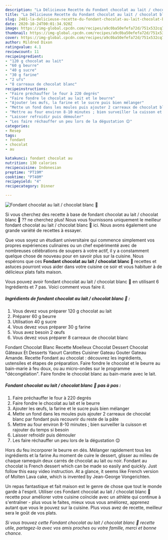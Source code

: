 ```yaml
---
description: "La Délicieuse Recette du Fondant chocolat au lait / chocolat blanc 🍫"
title: "La Délicieuse Recette du Fondant chocolat au lait / chocolat blanc 🍫"
slug: 2481-la-delicieuse-recette-du-fondant-chocolat-au-lait-chocolat-blanc
date: 2020-10-24T00:01:34.920Z
image: https://img-global.cpcdn.com/recipes/a9c0ba50efefa72d/751x532cq70/fondant-chocolat-au-lait-chocolat-blanc-🍫-photo-principale-de-la-recette.jpg
thumbnail: https://img-global.cpcdn.com/recipes/a9c0ba50efefa72d/751x532cq70/fondant-chocolat-au-lait-chocolat-blanc-🍫-photo-principale-de-la-recette.jpg
cover: https://img-global.cpcdn.com/recipes/a9c0ba50efefa72d/751x532cq70/fondant-chocolat-au-lait-chocolat-blanc-🍫-photo-principale-de-la-recette.jpg
author: Mildred Dixon
ratingvalue: 4.1
reviewcount: 11
recipeingredient:
- "120 g chocolat au lait"
- "60 g beurre"
- "40 g sucre"
- "30 g farine"
- "2 ufs"
- "8 carreaux de chocolat blanc"
recipeinstructions:
- "Faire préchauffer le four à 220 degrés"
- "Faire fondre le chocolat au lait et le beurre"
- "Ajouter les œufs, la farine et le sucre puis bien mélanger"
- "Mette un fond dans les moules puis ajouter 2 carreaux de chocolat blanc par fondant puis recouvrir du reste de la pâte"
- "Mettre au four environ 8-10 minutes ; bien surveiller la cuisson et rajouter du temps si besoin"
- "Laisser refroidir puis démouler"
- "Les faire réchauffer un peu lors de la dégustation 😌"
categories:
- Resep
tags:
- fondant
- chocolat
- au

katakunci: fondant chocolat au 
nutrition: 130 calories
recipecuisine: Indonesian
preptime: "PT19M"
cooktime: "PT40M"
recipeyield: "4"
recipecategory: Dinner

---
```



![Fondant chocolat au lait / chocolat blanc 🍫](https://img-global.cpcdn.com/recipes/a9c0ba50efefa72d/751x532cq70/fondant-chocolat-au-lait-chocolat-blanc-🍫-photo-principale-de-la-recette.jpg)

Si vous cherchez des recette à base de fondant chocolat au lait / chocolat blanc 🍫 ?? ne cherchez plus! Nous vous fournissons uniquement le meilleur fondant chocolat au lait / chocolat blanc 🍫 ici. Nous avons également une grande variété de recettes à essayer.

Que vous soyez un étudiant universitaire qui commence simplement vos propres expériences culinaires ou un chef expérimenté avec de nombreuses célébrations de soupers à votre actif, il y a constamment quelque chose de nouveau pour en savoir plus sur la cuisine. Nous espérons que ces <strong> Fondant chocolat au lait / chocolat blanc 🍫 </strong> recettes et astuces pourront vous aider dans votre cuisine ce soir et vous habituer à de délicieux plats faits maison.

<!--inarticleads1-->

Vous pouvez avoir fondant chocolat au lait / chocolat blanc 🍫 en utilisant 6 Ingrédients et 7 pas. Voici comment vous faire il.

##### Ingrédients de fondant chocolat au lait / chocolat blanc 🍫 :

1. Vous devez vous préparer 120 g chocolat au lait
1. Préparer 60 g beurre
1. Utilisation 40 g sucre
1. Vous devez vous préparer 30 g farine
1. Vous avez besoin 2 œufs
1. Vous devez vous préparer 8 carreaux de chocolat blanc


Fondant Chocolat Blanc Recette Moelleux Chocolat Dessert Chocolat Gâteaux Et Desserts Yaourt Carottes Cuisiner Gateau Gouter Gateau Amande. Recette Fondant au chocolat : découvrez les ingrédients, ustensiles et étapes de préparation. Faire fondre le chocolat et le beurre au bain-marie à feu doux, ou au micro-ondes sur le programme &#34;décongélation&#34;. Faire fondre le chocolat blanc au bain-marie avec le lait. 

<!--inarticleads2-->

##### Fondant chocolat au lait / chocolat blanc 🍫 pas à pas :

1. Faire préchauffer le four à 220 degrés
1. Faire fondre le chocolat au lait et le beurre
1. Ajouter les œufs, la farine et le sucre puis bien mélanger
1. Mette un fond dans les moules puis ajouter 2 carreaux de chocolat blanc par fondant puis recouvrir du reste de la pâte
1. Mettre au four environ 8-10 minutes ; bien surveiller la cuisson et rajouter du temps si besoin
1. Laisser refroidir puis démouler
1. Les faire réchauffer un peu lors de la dégustation 😌


Hors du feu incorporer le beurre en dés. Mélanger rapidement tous les ingrédients et la farine Au moment de cuire le dessert, glisser au milieu de chaque ramequin deux carrés de chocolat au lait ou noir. Fondant au chocolat is French dessert which can be made so easily and quickly. Just follow this easy video instruction. At a glance, it seems like French version of Molten Lava cake, which is invented by Jean-George Vongerichten. 

<!--inarticleads1-->

<p>
Un repas fantastique et fait maison est le genre de chose que tout le monde garde à l'esprit. Utiliser ces Fondant chocolat au lait / chocolat blanc 🍫 recette pour améliorer votre cuisine coïncide avec un athlète qui continue à s'entraîner - plus vous le faites, mieux vous vous améliorez, apprenez autant que vous le pouvez sur la cuisine. Plus vous avez de recette, meilleur sera le goût de vos plats.
</p>

<p>
<i>Si vous trouvez cette Fondant chocolat au lait / chocolat blanc 🍫 recette utile, partagez-la avec vos amis proches ou votre famille, merci et bonne chance.</i>
</p>
